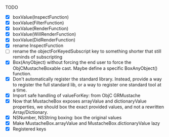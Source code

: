 TODO

- [X] boxValue(InspectFunction)
- [X] boxValue(FilterFunction)
- [X] boxValue(RenderFunction)
- [X] boxValue(WillRenderFunction)
- [X] boxValue(DidRenderFunction)
- [X] rename InspectFunction
- [ ] rename the objectForKeyedSubscript key to something shorter that still reminds of subscripting
- [X] Box(AnyObject) without forcing the end user to force the ObjCMustacheBoxable cast. Maybe define a specific BoxAnyObject() function.
- [X] Don't automatically register the standard library. Instead, provide a way to register the full standard lib, or a way to register one standard tool at a time.
- [X] Import safe handling of valueForKey: from ObjC GRMustache
- [X] Now that MustacheBox exposes arrayValue and dictionaryValue properties, we should box the exact provided values, and not a rewritten Array/Dictionary.
- [X] NSNumber, NSString boxing: box the original values
- [X] Make MustacheBox.arrayValue and MustacheBox.dictionaryValue lazy
- [X] Registered keys
